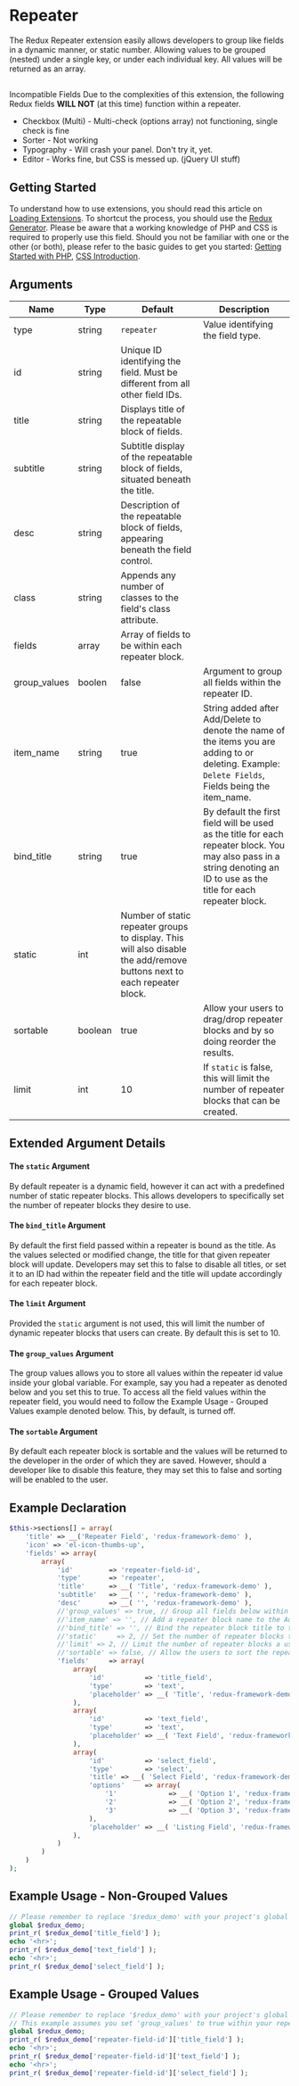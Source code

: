 # Repeater

The Redux Repeater extension easily allows developers to group like fields in a dynamic manner, or static number. Allowing values to be grouped (nested) under a single key, or under each individual key. All values will be returned as an array.

## 
Incompatible Fields
Due to the complexities of this extension, the following Redux fields **WILL NOT** (at this time) function within a repeater.

- Checkbox (Multi) - Multi-check (options array) not functioning, single check is fine
- Sorter - Not working
- Typography - Will crash your panel. Don't try it, yet.
- Editor - Works fine, but CSS is messed up. (jQuery UI stuff)

## Getting Started
To understand how to use extensions, you should read this article on <a href="/redux-framework/advanced/loading-extensions/">Loading Extensions</a>. To shortcut the process, you should use the <a href="http://generate.reduxframework.com/" target="_blank">Redux Generator</a>. Please be aware that a working knowledge of PHP and CSS is required to properly use this field. Should you not be familiar with one or the other (or both), please refer to the basic guides to get you started: <a href="http://www.php.net/manual/en/tutorial.php">Getting Started with PHP</a>, <a href="http://www.w3schools.com/css/css_intro.asp">CSS Introduction</a>.

## Arguments
|Name|Type|Default|Description|
|--- |--- |--- |--- |
|type|string|`repeater`|Value identifying the field type.|
|id|string|Unique ID identifying the field. Must be different from all other field IDs.|
|title|string|Displays title of the repeatable block of fields.|
|subtitle|string|Subtitle display of the repeatable block of fields, situated beneath the title.|
|desc|string|Description of the repeatable block of fields, appearing beneath the field control.|
|class|string|Appends any number of classes to the field's class attribute.|
|fields|array|Array of fields to be within each repeater block.|
|group_values|boolen|false|Argument to group all fields within the repeater ID.|
|item_name|string|true|String added after Add/Delete to denote the name of the items you are adding to or deleting. Example: `Delete Fields`, Fields being the item_name.|
|bind_title|string|true|By default the first field will be used as the title for each repeater block. You may also pass in a string denoting an ID to use as the title for each repeater block.|
|static|int|Number of static repeater groups to display. This will also disable the add/remove buttons next to each repeater block.|
|sortable|boolean|true|Allow your users to drag/drop repeater blocks and by so doing reorder the results.|
|limit|int|10|If `static` is false, this will limit the number of repeater blocks that can be created.|


## Extended Argument Details

#### The `static` Argument
By default repeater is a dynamic field, however it can act with a predefined  number of static repeater blocks. This allows developers to specifically set the number of repeater blocks they desire to use.

#### The `bind_title` Argument
By default the first field passed within a repeater is bound as the title. As the values selected or modified change, the title for that given repeater block will update. Developers may set this to false to disable all titles, or set it to an ID had within the repeater field and the title will update accordingly for each repeater block.

#### The `limit` Argument
Provided the `static` argument is not used, this will limit the number of dynamic repeater blocks that users can create. By default this is set to 10.

#### The `group_values` Argument
The group values allows you to store all values within the repeater id value inside your global variable. For example, say you had a repeater as denoted below and you set this to true. To access all the field values within the repeater field, you would need to follow the Example Usage - Grouped Values example denoted below. This, by default, is turned off.

#### The `sortable` Argument
By default each repeater block is sortable and the values will be returned to the developer in the order of which they are saved. However, should a developer like to disable this feature, they may set this to false and sorting will be enabled to the user.

## Example Declaration
```php
$this->sections[] = array(
    'title' => __('Repeater Field', 'redux-framework-demo' ),
    'icon' => 'el-icon-thumbs-up',
    'fields' => array(
        array(
            'id'         => 'repeater-field-id',
            'type'       => 'repeater',
            'title'      => __( 'Title', 'redux-framework-demo' ),
            'subtitle'   => __( '', 'redux-framework-demo' ),
            'desc'       => __( '', 'redux-framework-demo' ),
            //'group_values' => true, // Group all fields below within the repeater ID
            //'item_name' => '', // Add a repeater block name to the Add and Delete buttons
            //'bind_title' => '', // Bind the repeater block title to this field ID
            //'static'     => 2, // Set the number of repeater blocks to be output
            //'limit' => 2, // Limit the number of repeater blocks a user can create
            //'sortable' => false, // Allow the users to sort the repeater blocks or not
            'fields'     => array(
                array(
                    'id'          => 'title_field',
                    'type'        => 'text',
                    'placeholder' => __( 'Title', 'redux-framework-demo' ),
                ),
                array(
                    'id'          => 'text_field',
                    'type'        => 'text',
                    'placeholder' => __( 'Text Field', 'redux-framework-demo' ),
                ),
                array(
                    'id'          => 'select_field',
                    'type'        => 'select',
                    'title' => __( 'Select Field', 'redux-framework-demo' ),
                    'options'     => array(
                        '1'             => __( 'Option 1', 'redux-framework-demo' ),
                        '2'             => __( 'Option 2', 'redux-framework-demo' ),
                        '3'             => __( 'Option 3', 'redux-framework-demo' ),
                    ),
                    'placeholder' => __( 'Listing Field', 'redux-framework-demo' ),
                ),
            )
        )
    )
);
```

## Example Usage - Non-Grouped Values
```php
// Please remember to replace '$redux_demo' with your project's global variable name, usually your opt_name.
global $redux_demo;
print_r( $redux_demo['title_field'] );
echo '<hr>';
print_r( $redux_demo['text_field'] );
echo '<hr>';
print_r( $redux_demo['select_field'] );
```

## Example Usage - Grouped Values
```php
// Please remember to replace '$redux_demo' with your project's global variable name, usually your opt_name.
// This example assumes you set 'group_values' to true within your repeater field declaration.
global $redux_demo;
print_r( $redux_demo['repeater-field-id']['title_field'] );
echo '<hr>';
print_r( $redux_demo['repeater-field-id']['text_field'] );
echo '<hr>';
print_r( $redux_demo['repeater-field-id']['select_field'] );
```
